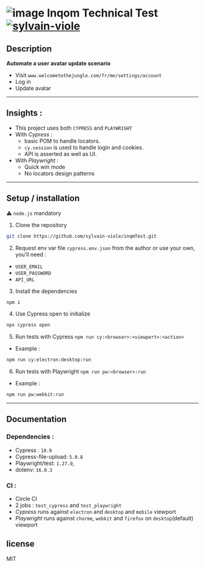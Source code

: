 # ![image](https://res.cloudinary.com/crunchbase-production/image/upload/c_lpad,h_170,w_170,f_auto,b_white,q_auto:eco,dpr_1/gmnukmlpf3yqguzggdvk) Inqom Technical Test [![sylvain-viole](https://circleci.com/gh/sylvain-viole/inqmTest.svg?style=svg)](https://app.circleci.com/pipelines/github/sylvain-viole/inqmTest)

## Description

**Automate a user avatar update scenario**
- Visit `www.welcometothejungle.com/fr/me/settings/account`
- Log in
- Update avatar
---

## Insights :
- This project uses both `CYPRESS` and `PLAYWRIGHT`
- With *Cypress* :
    - basic POM to handle locators.
    - `cy.session` is used to handle login and cookies.
    - API is asserted as well as UI.
- With *Playwright* :
    - Quick win mode
    - No locators design patterns
---
## Setup / installation

⚠️ `node.js` mandatory

1. Clone the repository

```bash
git clone https://github.com/sylvain-viole/inqmTest.git
```

2. Request env var file `cypress.env.json` from the author or use your own, you'll need :
- `USER_EMAIL`
- `USER_PASSWORD`
- `API_URL`

3. Install the dependencies

```bash
npm i
```

4. Use Cypress open to initialize

```bash
npx cypress open
```

5. Run tests with Cypress
`npm run cy:<browser>:<viewport>:<action>`

- Example :
```bash
npm run cy:electron:desktop:run
```

6. Run tests with Playwright
`npm run pw:<browser>:run`

- Example :
```bash
npm run pw:webkit:run
```

---
## Documentation

### Dependencies :
- Cypress : `10.9`
- Cypress-file-upload: `5.0.8`
- Playwright/test: `1.27.0`,
- dotenv: `16.0.3`

### CI :
- Circle CI
- 2 jobs : `test_cypress` and `test_playwright`
- *Cypress* runs against `electron` and `desktop` and `mobile` viewport
- *Playwright* runs against `chorme`, `webkit` and `firefox` on `desktop`(default) viewport

## license

MIT
